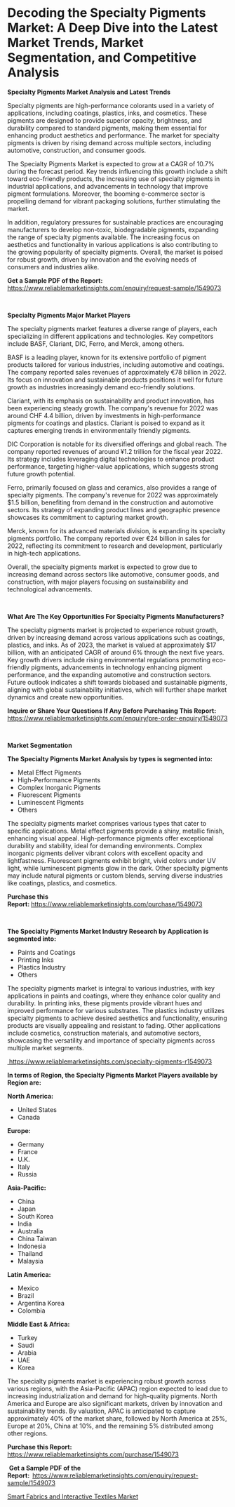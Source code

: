 <p><h1>Decoding the Specialty Pigments Market: A Deep Dive into the Latest Market Trends, Market Segmentation, and Competitive Analysis</h1></p><p><strong>Specialty Pigments Market Analysis and Latest Trends</strong></p>
<p><p>Specialty pigments are high-performance colorants used in a variety of applications, including coatings, plastics, inks, and cosmetics. These pigments are designed to provide superior opacity, brightness, and durability compared to standard pigments, making them essential for enhancing product aesthetics and performance. The market for specialty pigments is driven by rising demand across multiple sectors, including automotive, construction, and consumer goods.</p><p>The Specialty Pigments Market is expected to grow at a CAGR of 10.7% during the forecast period. Key trends influencing this growth include a shift toward eco-friendly products, the increasing use of specialty pigments in industrial applications, and advancements in technology that improve pigment formulations. Moreover, the booming e-commerce sector is propelling demand for vibrant packaging solutions, further stimulating the market.</p><p>In addition, regulatory pressures for sustainable practices are encouraging manufacturers to develop non-toxic, biodegradable pigments, expanding the range of specialty pigments available. The increasing focus on aesthetics and functionality in various applications is also contributing to the growing popularity of specialty pigments. Overall, the market is poised for robust growth, driven by innovation and the evolving needs of consumers and industries alike.</p></p>
<p><strong>Get a Sample PDF of the Report:&nbsp;</strong> <a href="https://www.reliablemarketinsights.com/enquiry/request-sample/1549073?utm_campaign=1166&utm_medium=2&utm_source=Github&utm_content=ia&utm_term=01042025&utm_id=specialty-pigments">https://www.reliablemarketinsights.com/enquiry/request-sample/1549073</a></p>
<p>&nbsp;</p>
<p><strong>Specialty Pigments Major Market Players</strong></p>
<p><p>The specialty pigments market features a diverse range of players, each specializing in different applications and technologies. Key competitors include BASF, Clariant, DIC, Ferro, and Merck, among others.</p><p>BASF is a leading player, known for its extensive portfolio of pigment products tailored for various industries, including automotive and coatings. The company reported sales revenues of approximately €78 billion in 2022. Its focus on innovation and sustainable products positions it well for future growth as industries increasingly demand eco-friendly solutions.</p><p>Clariant, with its emphasis on sustainability and product innovation, has been experiencing steady growth. The company's revenue for 2022 was around CHF 4.4 billion, driven by investments in high-performance pigments for coatings and plastics. Clariant is poised to expand as it captures emerging trends in environmentally friendly pigments.</p><p>DIC Corporation is notable for its diversified offerings and global reach. The company reported revenues of around ¥1.2 trillion for the fiscal year 2022. Its strategy includes leveraging digital technologies to enhance product performance, targeting higher-value applications, which suggests strong future growth potential.</p><p>Ferro, primarily focused on glass and ceramics, also provides a range of specialty pigments. The company's revenue for 2022 was approximately $1.5 billion, benefiting from demand in the construction and automotive sectors. Its strategy of expanding product lines and geographic presence showcases its commitment to capturing market growth.</p><p>Merck, known for its advanced materials division, is expanding its specialty pigments portfolio. The company reported over €24 billion in sales for 2022, reflecting its commitment to research and development, particularly in high-tech applications.</p><p>Overall, the specialty pigments market is expected to grow due to increasing demand across sectors like automotive, consumer goods, and construction, with major players focusing on sustainability and technological advancements.</p></p>
<p>&nbsp;</p>
<p><strong>What Are The Key Opportunities For Specialty Pigments Manufacturers?</strong></p>
<p><p>The specialty pigments market is projected to experience robust growth, driven by increasing demand across various applications such as coatings, plastics, and inks. As of 2023, the market is valued at approximately $17 billion, with an anticipated CAGR of around 6% through the next five years. Key growth drivers include rising environmental regulations promoting eco-friendly pigments, advancements in technology enhancing pigment performance, and the expanding automotive and construction sectors. Future outlook indicates a shift towards biobased and sustainable pigments, aligning with global sustainability initiatives, which will further shape market dynamics and create new opportunities.</p></p>
<p><strong>Inquire or Share Your Questions If Any Before Purchasing This Report:</strong> <a href="https://www.reliablemarketinsights.com/enquiry/pre-order-enquiry/1549073?utm_campaign=1166&utm_medium=2&utm_source=Github&utm_content=ia&utm_term=01042025&utm_id=specialty-pigments">https://www.reliablemarketinsights.com/enquiry/pre-order-enquiry/1549073</a></p>
<p>&nbsp;</p>
<p><strong>Market Segmentation</strong></p>
<p><strong>The Specialty Pigments Market Analysis by types is segmented into:</strong></p>
<p><ul><li>Metal Effect Pigments</li><li>High-Performance Pigments</li><li>Complex Inorganic Pigments</li><li>Fluorescent Pigments</li><li>Luminescent Pigments</li><li>Others</li></ul></p>
<p><p>The specialty pigments market comprises various types that cater to specific applications. Metal effect pigments provide a shiny, metallic finish, enhancing visual appeal. High-performance pigments offer exceptional durability and stability, ideal for demanding environments. Complex inorganic pigments deliver vibrant colors with excellent opacity and lightfastness. Fluorescent pigments exhibit bright, vivid colors under UV light, while luminescent pigments glow in the dark. Other specialty pigments may include natural pigments or custom blends, serving diverse industries like coatings, plastics, and cosmetics.</p></p>
<p><strong>Purchase this Report:&nbsp;</strong><a href="https://www.reliablemarketinsights.com/purchase/1549073?utm_campaign=1166&utm_medium=2&utm_source=Github&utm_content=ia&utm_term=01042025&utm_id=specialty-pigments">https://www.reliablemarketinsights.com/purchase/1549073</a></p>
<p>&nbsp;</p>
<p><strong>The Specialty Pigments Market Industry Research by Application is segmented into:</strong></p>
<p><ul><li>Paints and Coatings</li><li>Printing Inks</li><li>Plastics Industry</li><li>Others</li></ul></p>
<p><p>The specialty pigments market is integral to various industries, with key applications in paints and coatings, where they enhance color quality and durability. In printing inks, these pigments provide vibrant hues and improved performance for various substrates. The plastics industry utilizes specialty pigments to achieve desired aesthetics and functionality, ensuring products are visually appealing and resistant to fading. Other applications include cosmetics, construction materials, and automotive sectors, showcasing the versatility and importance of specialty pigments across multiple market segments.</p></p>
<p><a href="https://www.reliablemarketinsights.com/specialty-pigments-r1549073?utm_campaign=1166&utm_medium=2&utm_source=Github&utm_content=ia&utm_term=01042025&utm_id=specialty-pigments">&nbsp;https://www.reliablemarketinsights.com/specialty-pigments-r1549073</a></p>
<p><strong>In terms of Region, the Specialty Pigments Market Players available by Region are:</strong></p>
<p>
    <p> <strong> North America: </strong>
        <ul>
            <li>United States</li>
            <li>Canada</li>
        </ul>
        </p> 
    <p> <strong> Europe: </strong>
        <ul>
            <li>Germany</li>
            <li>France</li>
            <li>U.K.</li>
            <li>Italy</li>
            <li>Russia</li>
        </ul>
        </p> 
    <p> <strong> Asia-Pacific: </strong>
        <ul>
            <li>China</li>
            <li>Japan</li>
            <li>South Korea</li>
            <li>India</li>
            <li>Australia</li>
            <li>China Taiwan</li>
            <li>Indonesia</li>
            <li>Thailand</li>
            <li>Malaysia</li>
        </ul>
        </p> 
    <p> <strong> Latin America: </strong>
        <ul>
            <li>Mexico</li>
            <li>Brazil</li>
            <li>Argentina Korea</li>
            <li>Colombia</li>
        </ul>
        </p> 
    <p> <strong> Middle East & Africa: </strong>
        <ul>
            <li>Turkey</li>
            <li>Saudi</li>
            <li>Arabia</li>
            <li>UAE</li>
            <li>Korea</li>
        </ul>
    </p>
    </p>
<p><p>The specialty pigments market is experiencing robust growth across various regions, with the Asia-Pacific (APAC) region expected to lead due to increasing industrialization and demand for high-quality pigments. North America and Europe are also significant markets, driven by innovation and sustainability trends. By valuation, APAC is anticipated to capture approximately 40% of the market share, followed by North America at 25%, Europe at 20%, China at 10%, and the remaining 5% distributed among other regions.</p></p>
<p><strong>Purchase this Report: </strong><a href="https://www.reliablemarketinsights.com/purchase/1549073?utm_campaign=1166&utm_medium=2&utm_source=Github&utm_content=ia&utm_term=01042025&utm_id=specialty-pigments">https://www.reliablemarketinsights.com/purchase/1549073</a></p>
<p>&nbsp;<strong>Get a Sample PDF of the Report:&nbsp;&nbsp;</strong><a href="https://www.reliablemarketinsights.com/enquiry/request-sample/1549073?utm_campaign=1166&utm_medium=2&utm_source=Github&utm_content=ia&utm_term=01042025&utm_id=specialty-pigments">https://www.reliablemarketinsights.com/enquiry/request-sample/1549073</a></p>
<p><strong></strong></p>
<p><p><a href="https://github.com/oliffzillamv/Market-Research-Report-List-1/blob/main/smart-fabrics-and-interactive-textiles-market.md?utm_campaign=1166&utm_medium=2&utm_source=Github&utm_content=ia&utm_term=01042025&utm_id=specialty-pigments">Smart Fabrics and Interactive Textiles Market</a></p></p>
